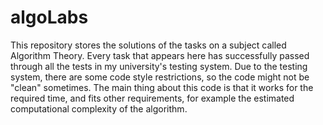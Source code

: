 # algoLabs
This repository stores the solutions of the tasks on a subject called Algorithm Theory. 
Every task that appears here has successfully passed through all the tests in my university's testing system.
Due to the testing system, there are some code style restrictions, so the code might not be "clean" sometimes.
The main thing about this code is that it works for the required time, and fits other requirements,
for example the estimated computational complexity of the algorithm.
